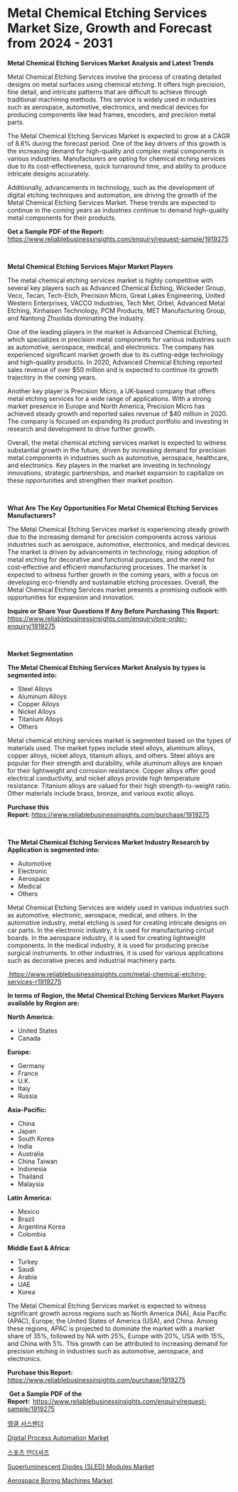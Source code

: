 <p><h1>Metal Chemical Etching Services Market Size, Growth and Forecast from 2024 - 2031</h1></p><p><strong>Metal Chemical Etching Services Market Analysis and Latest Trends</strong></p>
<p><p>Metal Chemical Etching Services involve the process of creating detailed designs on metal surfaces using chemical etching. It offers high precision, fine detail, and intricate patterns that are difficult to achieve through traditional machining methods. This service is widely used in industries such as aerospace, automotive, electronics, and medical devices for producing components like lead frames, encoders, and precision metal parts.</p><p>The Metal Chemical Etching Services Market is expected to grow at a CAGR of 8.6% during the forecast period. One of the key drivers of this growth is the increasing demand for high-quality and complex metal components in various industries. Manufacturers are opting for chemical etching services due to its cost-effectiveness, quick turnaround time, and ability to produce intricate designs accurately.</p><p>Additionally, advancements in technology, such as the development of digital etching techniques and automation, are driving the growth of the Metal Chemical Etching Services Market. These trends are expected to continue in the coming years as industries continue to demand high-quality metal components for their products.</p></p>
<p><strong>Get a Sample PDF of the Report:&nbsp;</strong> <a href="https://www.reliablebusinessinsights.com/enquiry/request-sample/1919275">https://www.reliablebusinessinsights.com/enquiry/request-sample/1919275</a></p>
<p>&nbsp;</p>
<p><strong>Metal Chemical Etching Services Major Market Players</strong></p>
<p><p>The metal chemical etching services market is highly competitive with several key players such as Advanced Chemical Etching, Wickeder Group, Veco, Tecan, Tech-Etch, Precision Micro, Great Lakes Engineering, United Western Enterprises, VACCO Industries, Tech Met, Orbel, Advanced Metal Etching, Xinhaisen Technology, PCM Products, MET Manufacturing Group, and Nantong Zhuolida dominating the industry.</p><p>One of the leading players in the market is Advanced Chemical Etching, which specializes in precision metal components for various industries such as automotive, aerospace, medical, and electronics. The company has experienced significant market growth due to its cutting-edge technology and high-quality products. In 2020, Advanced Chemical Etching reported sales revenue of over $50 million and is expected to continue its growth trajectory in the coming years.</p><p>Another key player is Precision Micro, a UK-based company that offers metal etching services for a wide range of applications. With a strong market presence in Europe and North America, Precision Micro has achieved steady growth and reported sales revenue of $40 million in 2020. The company is focused on expanding its product portfolio and investing in research and development to drive further growth.</p><p>Overall, the metal chemical etching services market is expected to witness substantial growth in the future, driven by increasing demand for precision metal components in industries such as automotive, aerospace, healthcare, and electronics. Key players in the market are investing in technology innovations, strategic partnerships, and market expansion to capitalize on these opportunities and strengthen their market position.</p></p>
<p>&nbsp;</p>
<p><strong>What Are The Key Opportunities For Metal Chemical Etching Services Manufacturers?</strong></p>
<p><p>The Metal Chemical Etching Services market is experiencing steady growth due to the increasing demand for precision components across various industries such as aerospace, automotive, electronics, and medical devices. The market is driven by advancements in technology, rising adoption of metal etching for decorative and functional purposes, and the need for cost-effective and efficient manufacturing processes. The market is expected to witness further growth in the coming years, with a focus on developing eco-friendly and sustainable etching processes. Overall, the Metal Chemical Etching Services market presents a promising outlook with opportunities for expansion and innovation.</p></p>
<p><strong>Inquire or Share Your Questions If Any Before Purchasing This Report:</strong> <a href="https://www.reliablebusinessinsights.com/enquiry/pre-order-enquiry/1919275">https://www.reliablebusinessinsights.com/enquiry/pre-order-enquiry/1919275</a></p>
<p>&nbsp;</p>
<p><strong>Market Segmentation</strong></p>
<p><strong>The Metal Chemical Etching Services Market Analysis by types is segmented into:</strong></p>
<p><ul><li>Steel Alloys</li><li>Aluminum Alloys</li><li>Copper Alloys</li><li>Nickel Alloys</li><li>Titanium Alloys</li><li>Others</li></ul></p>
<p><p>Metal chemical etching services market is segmented based on the types of materials used. The market types include steel alloys, aluminum alloys, copper alloys, nickel alloys, titanium alloys, and others. Steel alloys are popular for their strength and durability, while aluminum alloys are known for their lightweight and corrosion resistance. Copper alloys offer good electrical conductivity, and nickel alloys provide high temperature resistance. Titanium alloys are valued for their high strength-to-weight ratio. Other materials include brass, bronze, and various exotic alloys.</p></p>
<p><strong>Purchase this Report:&nbsp;</strong><a href="https://www.reliablebusinessinsights.com/purchase/1919275">https://www.reliablebusinessinsights.com/purchase/1919275</a></p>
<p>&nbsp;</p>
<p><strong>The Metal Chemical Etching Services Market Industry Research by Application is segmented into:</strong></p>
<p><ul><li>Automotive</li><li>Electronic</li><li>Aerospace</li><li>Medical</li><li>Others</li></ul></p>
<p><p>Metal Chemical Etching Services are widely used in various industries such as automotive, electronic, aerospace, medical, and others. In the automotive industry, metal etching is used for creating intricate designs on car parts. In the electronic industry, it is used for manufacturing circuit boards. In the aerospace industry, it is used for creating lightweight components. In the medical industry, it is used for producing precise surgical instruments. In other industries, it is used for various applications such as decorative pieces and industrial machinery parts.</p></p>
<p><a href="https://www.reliablebusinessinsights.com/metal-chemical-etching-services-r1919275">&nbsp;https://www.reliablebusinessinsights.com/metal-chemical-etching-services-r1919275</a></p>
<p><strong>In terms of Region, the Metal Chemical Etching Services Market Players available by Region are:</strong></p>
<p>
    <p> <strong> North America: </strong>
        <ul>
            <li>United States</li>
            <li>Canada</li>
        </ul>
        </p> 
    <p> <strong> Europe: </strong>
        <ul>
            <li>Germany</li>
            <li>France</li>
            <li>U.K.</li>
            <li>Italy</li>
            <li>Russia</li>
        </ul>
        </p> 
    <p> <strong> Asia-Pacific: </strong>
        <ul>
            <li>China</li>
            <li>Japan</li>
            <li>South Korea</li>
            <li>India</li>
            <li>Australia</li>
            <li>China Taiwan</li>
            <li>Indonesia</li>
            <li>Thailand</li>
            <li>Malaysia</li>
        </ul>
        </p> 
    <p> <strong> Latin America: </strong>
        <ul>
            <li>Mexico</li>
            <li>Brazil</li>
            <li>Argentina Korea</li>
            <li>Colombia</li>
        </ul>
        </p> 
    <p> <strong> Middle East & Africa: </strong>
        <ul>
            <li>Turkey</li>
            <li>Saudi</li>
            <li>Arabia</li>
            <li>UAE</li>
            <li>Korea</li>
        </ul>
    </p>
    </p>
<p><p>The Metal Chemical Etching Services market is expected to witness significant growth across regions such as North America (NA), Asia Pacific (APAC), Europe, the United States of America (USA), and China. Among these regions, APAC is projected to dominate the market with a market share of 35%, followed by NA with 25%, Europe with 20%, USA with 15%, and China with 5%. This growth can be attributed to increasing demand for precision etching in industries such as automotive, aerospace, and electronics.</p></p>
<p><strong>Purchase this Report: </strong><a href="https://www.reliablebusinessinsights.com/purchase/1919275">https://www.reliablebusinessinsights.com/purchase/1919275</a></p>
<p>&nbsp;<strong>Get a Sample PDF of the Report:&nbsp;&nbsp;</strong><a href="https://www.reliablebusinessinsights.com/enquiry/request-sample/1919275">https://www.reliablebusinessinsights.com/enquiry/request-sample/1919275</a></p>
<p><strong></strong></p>
<p><p><a href="https://medium.com/@iarhbiqv81/%EA%B8%80%EB%A1%9C%EB%B2%8C-%EB%B0%9C%EB%AA%A9-%EC%84%9C%EC%8A%A4%ED%8E%9C%EB%8D%94-%EC%8B%9C%EC%9E%A5-%ED%98%84%ED%99%A9-%ED%83%90%EC%83%89-%ED%8A%B8%EB%A0%8C%EB%93%9C-%EC%98%88%EC%B8%A1-%EB%B0%8F-%EC%98%81%ED%96%A5-%EB%B6%84%EC%84%9D-2024-2031-%EC%9D%80-141-%ED%8E%98%EC%9D%B4%EC%A7%80%EC%97%90-%EC%86%8C%EA%B0%9C%EB%90%98%EC%96%B4-%EC%9E%88%EC%8A%B5%EB%8B%88%EB%8B%A4-b0c9940f5a13">앵클 서스펜더</a></p><p><a href="https://github.com/trameciabutler45/Market-Research-Report-List-1/blob/main/digital-process-automation-market.md">Digital Process Automation Market</a></p><p><a href="https://medium.com/@mujgankortalih/%EA%B8%80%EB%A1%9C%EB%B2%8C-%EC%8A%A4%ED%8F%AC%EC%B8%A0-%EC%96%B8%EB%8D%94%EC%85%94%EC%B8%A0-%EC%8B%9C%EC%9E%A5-%EA%B7%9C%EB%AA%A8-%EB%B0%8F-%EC%8B%9C%EC%9E%A5-%EB%8F%99%ED%96%A5-%EB%B6%84%EC%84%9D-%EC%A7%80%EC%97%AD-%EC%A0%84%EB%A7%9D-%EA%B2%BD%EC%9F%81-%EC%A0%84%EB%9E%B5%EC%97%90-%EB%8C%80%ED%95%9C-%EC%98%88%EC%B8%A1-2024%EB%85%84%EB%B6%80%ED%84%B0-2031%EB%85%84%EA%B9%8C%EC%A7%80-54f8ec7f0b57">스포츠 언더셔츠</a></p><p><a href="https://medium.com/@jamieurcotte9056df/superluminescent-diodes-sled-modules-market-size-is-growing-at-cagr-of-7-7-4fc42314a3fd">Superluminescent Diodes (SLED) Modules Market</a></p><p><a href="https://medium.com/@anslrtman56756/global-aerospace-boring-machines-market-status-2024-2031-and-forecast-by-region-product-end-dd0151bb1c5e">Aerospace Boring Machines Market</a></p></p>